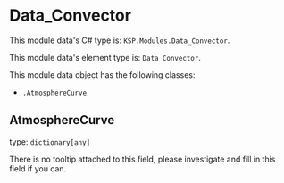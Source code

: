 # Data_Convector

This module data's C# type is: `KSP.Modules.Data_Convector`.

This module data's element type is: `Data_Convector`.

This module data object has the following classes:

- `.AtmosphereCurve`

## AtmosphereCurve

type: `dictionary[any]`

There is no tooltip attached to this field, please investigate and fill in this field if you can.

